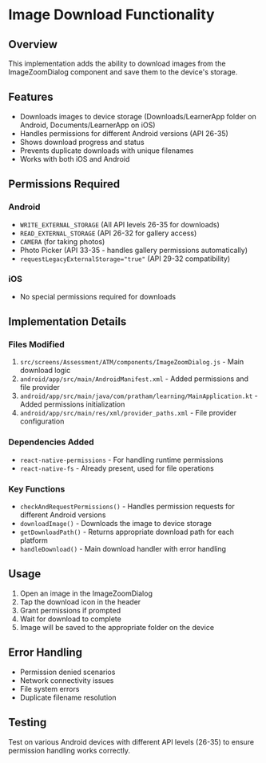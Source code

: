 # Image Download Functionality

## Overview

This implementation adds the ability to download images from the ImageZoomDialog component and save them to the device's storage.

## Features

- Downloads images to device storage (Downloads/LearnerApp folder on Android, Documents/LearnerApp on iOS)
- Handles permissions for different Android versions (API 26-35)
- Shows download progress and status
- Prevents duplicate downloads with unique filenames
- Works with both iOS and Android

## Permissions Required

### Android

- `WRITE_EXTERNAL_STORAGE` (All API levels 26-35 for downloads)
- `READ_EXTERNAL_STORAGE` (API 26-32 for gallery access)
- `CAMERA` (for taking photos)
- Photo Picker (API 33-35 - handles gallery permissions automatically)
- `requestLegacyExternalStorage="true"` (API 29-32 compatibility)

### iOS

- No special permissions required for downloads

## Implementation Details

### Files Modified

1. `src/screens/Assessment/ATM/components/ImageZoomDialog.js` - Main download logic
2. `android/app/src/main/AndroidManifest.xml` - Added permissions and file provider
3. `android/app/src/main/java/com/pratham/learning/MainApplication.kt` - Added permissions initialization
4. `android/app/src/main/res/xml/provider_paths.xml` - File provider configuration

### Dependencies Added

- `react-native-permissions` - For handling runtime permissions
- `react-native-fs` - Already present, used for file operations

### Key Functions

- `checkAndRequestPermissions()` - Handles permission requests for different Android versions
- `downloadImage()` - Downloads the image to device storage
- `getDownloadPath()` - Returns appropriate download path for each platform
- `handleDownload()` - Main download handler with error handling

## Usage

1. Open an image in the ImageZoomDialog
2. Tap the download icon in the header
3. Grant permissions if prompted
4. Wait for download to complete
5. Image will be saved to the appropriate folder on the device

## Error Handling

- Permission denied scenarios
- Network connectivity issues
- File system errors
- Duplicate filename resolution

## Testing

Test on various Android devices with different API levels (26-35) to ensure permission handling works correctly.
